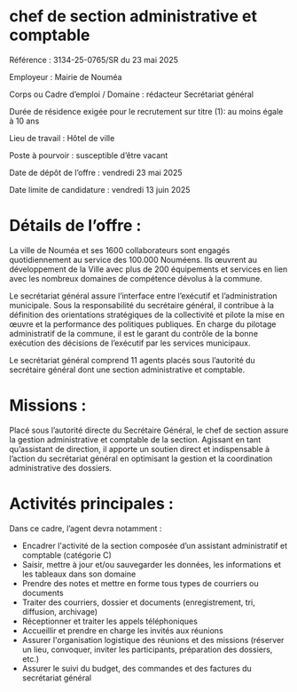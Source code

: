 # chef de section administrative et comptable

Référence : 3134-25-0765/SR du 23 mai 2025

Employeur : Mairie de Nouméa

Corps ou Cadre d’emploi / Domaine : rédacteur Secrétariat général

Durée de résidence exigée pour le recrutement sur titre (1): au moins égale à 10 ans

Lieu de travail : Hôtel de ville

Poste à pourvoir : susceptible d’être vacant

Date de dépôt de l’offre : vendredi 23 mai 2025

Date limite de candidature : vendredi 13 juin 2025

# Détails de l’offre :

La ville de Nouméa et ses 1600 collaborateurs sont engagés quotidiennement au service des 100.000 Nouméens. Ils œuvrent au développement de la Ville avec plus de 200 équipements et services en lien avec les nombreux domaines de compétence dévolus à la commune.

Le secrétariat général assure l’interface entre l’exécutif et l’administration municipale. Sous la responsabilité du secrétaire général, il contribue à la définition des orientations stratégiques de la collectivité et pilote la mise en œuvre et la performance des politiques publiques. En charge du pilotage administratif de la commune, il est le garant du contrôle de la bonne exécution des décisions de l’exécutif par les services municipaux.

Le secrétariat général comprend 11 agents placés sous l’autorité du secrétaire général dont une section administrative et comptable.

# Missions :

Placé sous l’autorité directe du Secrétaire Général, le chef de section assure la gestion administrative et comptable de la section. Agissant en tant qu’assistant de direction, il apporte un soutien direct et indispensable à l’action du secrétariat général en optimisant la gestion et la coordination administrative des dossiers.

# Activités principales :

Dans ce cadre, l’agent devra notamment :

- Encadrer l'activité de la section composée d’un assistant administratif et comptable (catégorie C)
- Saisir, mettre à jour et/ou sauvegarder les données, les informations et les tableaux dans son domaine
- Prendre des notes et mettre en forme tous types de courriers ou documents
- Traiter des courriers, dossier et documents (enregistrement, tri, diffusion, archivage)
- Réceptionner et traiter les appels téléphoniques
- Accueillir et prendre en charge les invités aux réunions
- Assurer l'organisation logistique des réunions et des missions (réserver un lieu, convoquer, inviter les participants, préparation des dossiers, etc.)
- Assurer le suivi du budget, des commandes et des factures du secrétariat général